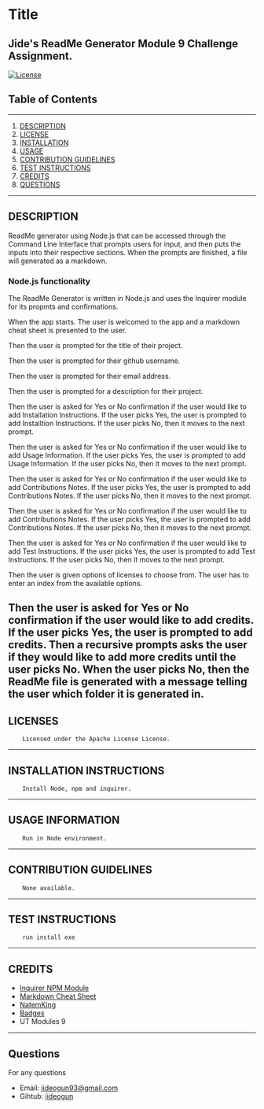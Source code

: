 # Title
Jide's ReadMe Generator Module 9 Challenge Assignment.
---
[![License](https://img.shields.io/badge/License-Apache--2.0-red.svg)](https://opensource.org/licenses/unlicense)

## Table of Contents
---
1. [DESCRIPTION](#description)
2. [LICENSE](#licenses)
3. [INSTALLATION](#installation-instructions)
4. [USAGE](#usage-information)
5. [CONTRIBUTION GUIDELINES](#contribution-guidelines)
6. [TEST INSTRUCTIONS](#test-instructions)
7. [CREDITS](#credits)
8. [QUESTIONS](#questions)
---
 ## DESCRIPTION
 
   ReadMe generator using Node.js that can be accessed through the Command Line Interface that prompts users for input, and then puts the inputs into their respective sections. When the prompts are finished, a file will generated as a markdown.

   ### Node.js functionality
   The ReadMe Generator is written in Node.js and uses the Inquirer module for its propmts and confirmations.

   When the app starts. The user is welcomed to the app and a markdown cheat sheet is presented to the user.

   Then the user is prompted for the title of their project.

   Then the user is prompted for their github username.

   Then the user is prompted for their email address.

   Then the user is prompted for a description for their project.

   Then the user is asked for Yes or No confirmation if the user would like to add Installation Instructions. If the user picks Yes, the user is prompted to add Installtion Instructions. If the user picks No, then it moves to the next prompt.

   Then the user is asked for Yes or No confirmation if the user would like to add Usage Information. If the user picks Yes, the user is prompted to add Usage Information. If the user picks No, then it moves to the next prompt.

   Then the user is asked for Yes or No confirmation if the user would like to add Contributions Notes. If the user picks Yes, the user is prompted to add Contributions Notes. If the user picks No, then it moves to the next prompt.

   Then the user is asked for Yes or No confirmation if the user would like to add Contributions Notes. If the user picks Yes, the user is prompted to add Contributions Notes. If the user picks No, then it moves to the next prompt.

   Then the user is asked for Yes or No confirmation if the user would like to add Test Instructions. If the user picks Yes, the user is prompted to add Test Instructions. If the user picks No, then it moves to the next prompt.

   Then the user is given options of licenses to choose from. The user has to enter an index from the available options.
   
   Then the user is asked for Yes or No confirmation if the user would like to add credits. If the user picks Yes, the user is prompted to add credits. Then a recursive prompts asks the user if they would like to add more credits until the user picks No. When the user picks No, then the ReadMe file is generated with a message telling the user which folder it is generated in.
 ---
 ## LICENSES
        Licensed under the Apache License License.
 ---
 ## INSTALLATION INSTRUCTIONS
 
        Install Node, npm and inquirer.
 ---
 ## USAGE INFORMATION
        Run in Node environment.
 ---
## CONTRIBUTION GUIDELINES
        None available.
---
## TEST INSTRUCTIONS
        run install exe
---
## CREDITS
   * [Inquirer NPM Module](https://www.npmjs.com/package/inquirer)
   * [Markdown Cheat Sheet](https://www.markdownguide.org/cheat-sheet/)
   * [NatemKing](https://github.com/natemking/)
   * [Badges](https://shields.io/category/build)
   * UT Modules 9
---
## Questions
For any questions 
- Email: [jideogun93@gmail.com](mailto:jideogun93@gmail.com)
- Gihtub: [jideogun](https://github.com/jideogun)
 